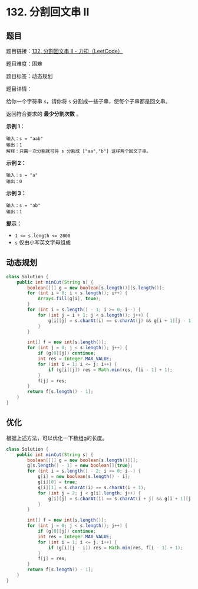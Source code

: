 # 132. 分割回文串 II

## 题目

题目链接：[132. 分割回文串 II - 力扣（LeetCode）](https://leetcode.cn/problems/palindrome-partitioning-ii/description/)

题目难度：困难

题目标签：动态规划

题目详情：

给你一个字符串 `s`，请你将 `s` 分割成一些子串，使每个子串都是回文串。

返回符合要求的 **最少分割次数** 。

**示例 1：**

```
输入：s = "aab"
输出：1
解释：只需一次分割就可将 s 分割成 ["aa","b"] 这样两个回文子串。
```

**示例 2：**

```
输入：s = "a"
输出：0
```

**示例 3：**

```
输入：s = "ab"
输出：1
```

**提示：**

- `1 <= s.length <= 2000`
- `s` 仅由小写英文字母组成



## 动态规划

``` java
class Solution {
    public int minCut(String s) {
        boolean[][] g = new boolean[s.length()][s.length()];
        for (int i = 0; i < s.length(); i++) {
            Arrays.fill(g[i], true);
        }
        for (int i = s.length() - 1; i >= 0; i--) {
            for (int j = i + 1; j < s.length(); j++) {
                g[i][j] = s.charAt(i) == s.charAt(j) && g[i + 1][j - 1];
            }
        }

        int[] f = new int[s.length()];
        for (int j = 0; j < s.length(); j++) {
            if (g[0][j]) continue;
            int res = Integer.MAX_VALUE;
            for (int i = 1; i <= j; i++) {
                if (g[i][j]) res = Math.min(res, f[i - 1] + 1);
            }
            f[j] = res;
        }
        return f[s.length() - 1];
    }
}
```



## 优化

根据上述方法，可以优化一下数组g的长度。

``` java
class Solution {
    public int minCut(String s) {
        boolean[][] g = new boolean[s.length()][];
        g[s.length() - 1] = new boolean[]{true};
        for (int i = s.length() - 2; i >= 0; i--) {
            g[i] = new boolean[s.length() - i];
            g[i][0] = true;
            g[i][1] = s.charAt(i) == s.charAt(i + 1);
            for (int j = 2; j < g[i].length; j++) {
                g[i][j] = s.charAt(i) == s.charAt(i + j) && g[i + 1][j - 2];
            }
        }

        int[] f = new int[s.length()];
        for (int j = 0; j < s.length(); j++) {
            if (g[0][j]) continue;
            int res = Integer.MAX_VALUE;
            for (int i = 1; i <= j; i++) {
                if (g[i][j - i]) res = Math.min(res, f[i - 1] + 1);
            }
            f[j] = res;
        }
        return f[s.length() - 1];
    }
}
```

